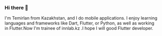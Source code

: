 ### Hi there 👋

I'm Temirlan from Kazakhstan, and I do mobile applications. I enjoy learning languages and frameworks like Dart, Flutter, or Python, as well as working in Flutter.Now I'm trainee of innlab.kz .I hope I will good Flutter developer.
